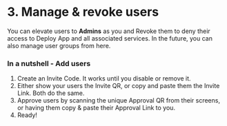 # 3. Manage & revoke users
You can elevate users to **Admins** as you and Revoke them to deny their access to Deploy App and all associated services. In the future, you can also manage user groups from here. 
<SlideDeck deckPath="android/deployapp/admin-03-manage"/>

### In a nutshell - Add users
1. Create an Invite Code. It works until you disable or remove it.
2. Either show your users the Invite QR, or copy and paste them the Invite Link. Both do the same.
3. Approve users by scanning the unique Approval QR from their screens, or having them copy & paste their Approval Link to you. 
4. Ready!
